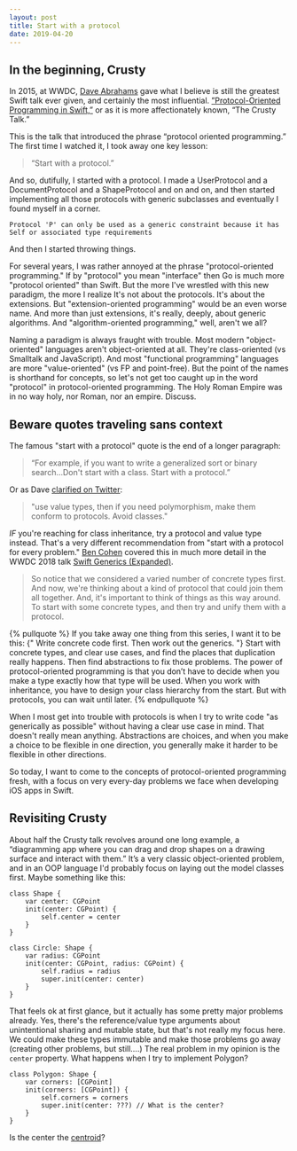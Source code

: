 ```yaml
---
layout: post
title: Start with a protocol
date: 2019-04-20
---
```


## In the beginning, Crusty

In 2015, at WWDC, [Dave Abrahams](https://twitter.com/DaveAbrahams) gave what I believe is still the greatest Swift talk ever given, and certainly the most influential. [”Protocol-Oriented Programming in Swift,”](https://developer.apple.com/videos/play/wwdc2015/408/) or as it is more affectionately known, “The Crusty Talk.”

This is the talk that introduced the phrase “protocol oriented programming.” The first time I watched it, I took away one key lesson:

> “Start with a protocol.”

And so, dutifully, I started with a protocol. I made a UserProtocol and a DocumentProtocol and a ShapeProtocol and on and on, and then started implementing all those protocols with generic subclasses and eventually I found myself in a corner.

```
Protocol 'P' can only be used as a generic constraint because it has Self or associated type requirements
```

And then I started throwing things.

For several years, I was rather annoyed at the phrase "protocol-oriented programming." If by "protocol" you mean "interface" then Go is much more "protocol oriented" than Swift. But the more I've wrestled with this new paradigm, the more I realize It's not about the protocols. It's about the extensions. But "extension-oriented programming" would be an even worse name. And more than just extensions, it's really, deeply, about generic algorithms. And "algorithm-oriented programming," well, aren't we all?

Naming a paradigm is always fraught with trouble. Most modern "object-oriented" languages aren't object-oriented at all. They're class-oriented (vs Smalltalk and JavaScript). And most "functional programming" languages are more "value-oriented" (vs FP and point-free). But the point of the names is shorthand for concepts, so let's not get too caught up in the word "protocol" in protocol-oriented programming. The Holy Roman Empire was in no way holy, nor Roman, nor an empire. Discuss.

## Beware quotes traveling sans context

The famous "start with a protocol" quote is the end of a longer paragraph:

> “For example, if you want to write a generalized sort or binary search…Don't start with a class. Start with a protocol.”

Or as Dave [clarified on Twitter](https://twitter.com/cocoaphony/status/1104114233288151043):

> "use value types, then if you need polymorphism, make them conform to protocols.  Avoid classes."

*IF* you're reaching for class inheritance, try a protocol and value type instead. That's a very different recommendation from "start with a protocol for every problem." [Ben Cohen](https://twitter.com/AirspeedSwift) covered this in much more detail in the WWDC 2018 talk [Swift Generics (Expanded)](https://developer.apple.com/videos/play/wwdc2018/406/). 

> So notice that we considered a varied number of concrete types first. And now, we're thinking about a kind of protocol that could join them all together. And, it's important to think of things as this way around. To start with some concrete types, and then try and unify them with a protocol.

{% pullquote %}
If you take away one thing from this series, I want it to be this: {" Write concrete code first. Then work out the generics. "} Start with concrete types, and clear use cases, and find the places that duplication really happens. Then find abstractions to fix those problems. The power of protocol-oriented programming is that you don’t have to decide when you make a type exactly how that type will be used. When you work with inheritance, you have to design your class hierarchy from the start. But with protocols, you can wait until later.
{% endpullquote %}

When I most get into trouble with protocols is when I try to write code "as generically as possible" without having a clear use case in mind. That doesn't really mean anything. Abstractions are choices, and when you make a choice to be flexible in one direction, you generally make it harder to be flexible in other directions.

So today, I want to come to the concepts of protocol-oriented programming fresh, with a focus on very every-day problems we face when developing iOS apps in Swift.

## Revisiting Crusty

About half the Crusty talk revolves around one long example, a “diagramming app where you can drag and drop shapes on a drawing surface and interact with them.” It’s a very classic object-oriented problem, and in an OOP language I'd probably focus on laying out the model classes first. Maybe something like this:

```
class Shape {
    var center: CGPoint
    init(center: CGPoint) {
        self.center = center
    }
}

class Circle: Shape {
    var radius: CGPoint
    init(center: CGPoint, radius: CGPoint) {
        self.radius = radius
        super.init(center: center)
    }
}
```

That feels ok at first glance, but it actually has some pretty major problems already. Yes, there's the reference/value type arguments about unintentional sharing and mutable state, but that's not really my focus here. We could make these types immutable and make those problems go away (creating other problems, but still....) The real problem in my opinion is the `center` property. What happens when I try to implement Polygon?

```
class Polygon: Shape {
    var corners: [CGPoint]
    init(corners: [CGPoint]) {
        self.corners = corners
        super.init(center: ???) // What is the center?
    }
}
```

Is the center the [centroid](https://en.wikipedia.org/wiki/Centroid)?